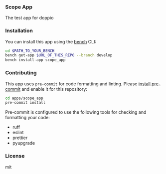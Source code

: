 ### Scope App

The test app for doppio

### Installation

You can install this app using the [bench](https://github.com/frappe/bench) CLI:

```bash
cd $PATH_TO_YOUR_BENCH
bench get-app $URL_OF_THIS_REPO --branch develop
bench install-app scope_app
```

### Contributing

This app uses `pre-commit` for code formatting and linting. Please [install pre-commit](https://pre-commit.com/#installation) and enable it for this repository:

```bash
cd apps/scope_app
pre-commit install
```

Pre-commit is configured to use the following tools for checking and formatting your code:

- ruff
- eslint
- prettier
- pyupgrade

### License

mit
